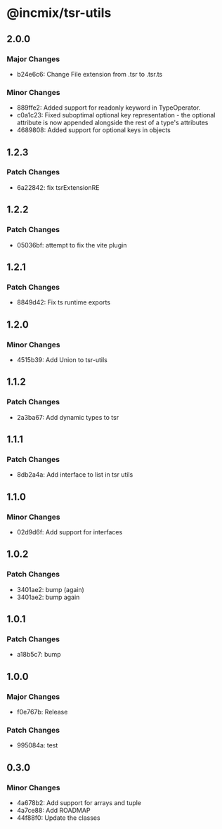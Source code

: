 # @incmix/tsr-utils

## 2.0.0

### Major Changes

- b24e6c6: Change File extension from .tsr to .tsr.ts

### Minor Changes

- 889ffe2: Added support for readonly keyword in TypeOperator.
- c0a1c23: Fixed suboptimal optional key representation - the optional attribute is now appended alongside the rest of a type's attributes
- 4689808: Added support for optional keys in objects

## 1.2.3

### Patch Changes

- 6a22842: fix tsrExtensionRE

## 1.2.2

### Patch Changes

- 05036bf: attempt to fix the vite plugin

## 1.2.1

### Patch Changes

- 8849d42: Fix ts runtime exports

## 1.2.0

### Minor Changes

- 4515b39: Add Union to tsr-utils

## 1.1.2

### Patch Changes

- 2a3ba67: Add dynamic types to tsr

## 1.1.1

### Patch Changes

- 8db2a4a: Add interface to list in tsr utils

## 1.1.0

### Minor Changes

- 02d9d6f: Add support for interfaces

## 1.0.2

### Patch Changes

- 3401ae2: bump (again)
- 3401ae2: bump again

## 1.0.1

### Patch Changes

- a18b5c7: bump

## 1.0.0

### Major Changes

- f0e767b: Release

### Patch Changes

- 995084a: test

## 0.3.0

### Minor Changes

- 4a678b2: Add support for arrays and tuple
- 4a7ce88: Add ROADMAP
- 44f88f0: Update the classes
